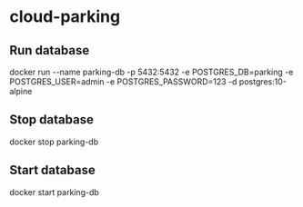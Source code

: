 # cloud-parking

## Run database
docker run --name parking-db -p 5432:5432 -e POSTGRES_DB=parking -e POSTGRES_USER=admin -e POSTGRES_PASSWORD=123 -d postgres:10-alpine

## Stop database
docker stop parking-db

## Start database
docker start parking-db

